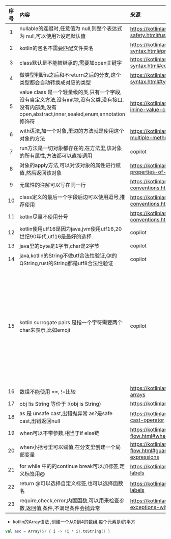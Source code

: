 | 序号 | 内容                                                                                                          | 来源                                                                                       | 备注               | 类型                                    |
|:--:|:------------------------------------------------------------------------------------------------------------|:-----------------------------------------------------------------------------------------|:-----------------|:--------------------------------------|
| 1  | nullable的连缀时,任意值为 null,则整个表达式为 null,可以使用?:设定默认值                                                             | https://kotlinlang.org/docs/kotlin-tour-null-safety.html#use-elvis-operator              |                  | tip                                   |
| 2  | kotlin的包名不需要匹配文件夹名                                                                                          | https://kotlinlang.org/docs/basic-syntax.html#program-entry-point                        |                  | tip                                   |
| 3  | class默认是不能被继承的,需要加open关键字                                                                                   | https://kotlinlang.org/docs/basic-syntax.html#comments                                   |                  | tip                                   |
| 4  | 做类型判断is之后和不return之后的分支,这个类型都会自动转换成对应的类型                                                                     | https://kotlinlang.org/docs/basic-syntax.html#type-checks-and-automatic-casts            |                  | tip                                   |
| 5  | value class 是一个轻量级的类,只有一个字段,没有自定义方法,没有init块,没有父类,没有接口,没有内部类,没有open,abstract,inner,sealed,enum,annotation修饰符 | https://kotlinlang.org/docs/idioms.html#use-inline-value-classes-for-type-safe-values    |                  | concept                               |
| 6  | with语法,加一个对象,里边的方法就是使用这个对象的方法                                                                               | https://kotlinlang.org/docs/idioms.html#call-multiple-methods-on-an-object-instance-with |                  | tip                                   |
| 7  | run方法是一切对象都存在的,在方法里,该对象的所有属性,方法都可以直接调用                                                                      | copilot                                                                                  |                  | tip                                   |
| 8  | 对象的apply方法,可以对该对象的属性进行赋值,然后返回该对象                                                                            | https://kotlinlang.org/docs/idioms.html#configure-properties-of-an-object-apply          |                  | tip                                   |
| 9  | 无属性的注解可以写在同一行                                                                                               | https://kotlinlang.org/docs/coding-conventions.html#annotations                          |                  | tip                                   |
| 10 | class定义的最后一个字段后边可以使用逗号,推荐使用                                                                                 | https://kotlinlang.org/docs/coding-conventions.html#trailing-commas                      |                  | tip                                   |
| 11 | kotlin尽量不使用分号                                                                                               | https://kotlinlang.org/docs/coding-conventions.html#avoid-redundant-constructs           |                  | tip                                   |
| 12 | kotlin使用utf16是因为java,jvm使用utf16,20世纪90年代,utf16是最好的选择.                                                       | copilot                                                                                  |                  | tip                                   |
| 13 | java里的byte是1字节,char是2字节                                                                                     | copilot                                                                                  |                  | tip                                   |
| 14 | java,kotlin的String不做utf合法性验证,Qt的QString,rust的String都是utf8合法性验证                                              | copilot                                                                                  |                  | tip                                   |
| 15 | kotlin  surrogate pairs 是指一个字符需要两个char来表示,比如emoji                                                           | copilot                                                                                  | 这样的代理对,数据结构是什么样的 | codePoints()能准确分割,toCharArray就是2字节1分割 | tip     |
| 16 | 数组不能使用 ==, !=比较                                                                                             | https://kotlinlang.org/docs/arrays.html#compare-arrays                                   |                  | tip                                   |
| 17 | obj !is String 等价于 !(obj is String)                                                                         | https://kotlinlang.org/docs/typecasts.html                                               |                  | tip                                   |
| 18 | as 是 unsafe cast,出错抛异常 as?是safe cast,出错返回null                                                               | https://kotlinlang.org/docs/typecasts.html#unsafe-cast-operator                          |                  | tip                                   |
| 19 | when可以不带参数,相当于if else链                                                                                      | https://kotlinlang.org/docs/control-flow.html#when                                       |                  | tip                                   |
| 20 | when小括号里可以赋值,在分支里创建一个局部变量                                                                                   | https://kotlinlang.org/docs/control-flow.html#guard-conditions-in-when-expressions       |                  | tip                                   |
| 21 | for while 中的的continue break可以加标签,定义标签用@                                                                     | https://kotlinlang.org/docs/returns.html#return-to-labels                                |                  | tip                                   |
| 22 | return @可以选择自定义标签,也可以选择函数名                                                                                  | https://kotlinlang.org/docs/returns.html#return-to-labels                                |                  | tip                                   |
| 23 | require,check,error,内置函数,可以用来检查参数,返回值,条件,不满足条件会抛异常                                                          | https://kotlinlang.org/docs/exceptions.html#throw-exceptions-with-precondition-functions |                  | tip                                   |



- kotlin的Array语法 ,创建一个从0到4的数组,每个元素是i的平方
```kotlin
val asc = Array(5) { i -> (i * i).toString() }
```